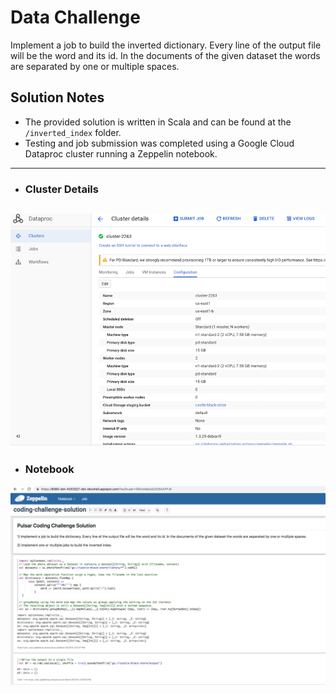 # Data Challenge
Implement a job to build the inverted dictionary. Every line of the output file will be the word and its id. In the documents of the given dataset the words are separated by one or multiple spaces.

## Solution Notes
- The provided solution is written in Scala and can be found at the `/inverted_index` folder.
- Testing and job submission was completed using a Google Cloud Dataproc cluster running a Zeppelin notebook.

---
- ### Cluster Details
![alt text](img/cluster_details.png "Cluster details")
---
- ### Notebook
![alt text](img/notebook.png "Zeppelin notebook")
